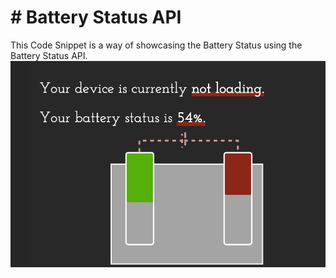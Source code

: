 <h1># Battery Status API</h1>
This Code Snippet is a way of showcasing the Battery Status using the Battery Status API.
<br>
<a href="https://sinarosemann.github.io/battery-status-api/"><img src="BatteryStatusAPI.png"></a>


